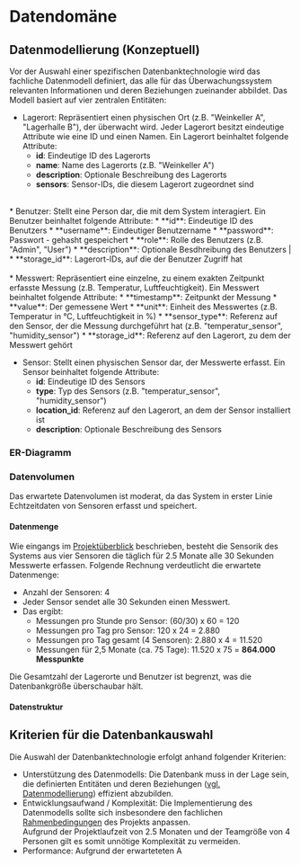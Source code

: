 # Datendomäne

## Datenmodellierung (Konzeptuell)
Vor der Auswahl einer spezifischen Datenbanktechnologie wird das fachliche Datenmodell definiert, das alle für das Überwachungssystem relevanten Informationen und deren Beziehungen
zueinander abbildet.
Das Modell basiert auf vier zentralen Entitäten:

* Lagerort: Repräsentiert einen physischen Ort (z.B. "Weinkeller A", "Lagerhalle B"), der überwacht wird. Jeder Lagerort besitzt eindeutige Attribute wie eine ID und einen Namen.
Ein Lagerort beinhaltet folgende Attribute:
  * **id**: Eindeutige ID des Lagerorts
  * **name**: Name des Lagerorts (z.B. "Weinkeller A")
  * **description**: Optionale Beschreibung des Lagerorts
  * **sensors**: Sensor-IDs, die diesem Lagerort zugeordnet sind <br>
<br>
* Benutzer: Stellt eine Person dar, die mit dem System interagiert.
Ein Benutzer beinhaltet folgende Attribute:
  * **id**: Eindeutige ID des Benutzers
  * **username**: Eindeutiger Benutzername
  * **password**: Passwort - gehasht gespeichert
  * **role**: Rolle des Benutzers (z.B. "Admin", "User")
  * **description**: Optionale Besdhreibung des Benutzers                          |
  * **storage_id**: Lagerort-IDs, auf die der Benutzer Zugriff hat <br>
<br>
* Messwert: Repräsentiert eine einzelne, zu einem exakten Zeitpunkt erfasste Messung (z.B. Temperatur, Luftfeuchtigkeit).
Ein Messwert beinhaltet folgende Attribute:
  * **timestamp**: Zeitpunkt der Messung
  * **value**: Der gemessene Wert
  * **unit**: Einheit des Messwertes (z.B. Temperatur in °C, Luftfeuchtigkeit in %)
  * **sensor_type**: Referenz auf den Sensor, der die Messung durchgeführt hat (z.B. "temperatur_sensor", "humidity_sensor")
  * **storage_id**: Referenz auf den Lagerort, zu dem der Messwert gehört

* Sensor: Stellt einen physischen Sensor dar, der Messwerte erfasst.
Ein Sensor beinhaltet folgende Attribute:
  * **id**: Eindeutige ID des Sensors
  * **type**: Typ des Sensors (z.B. "temperatur_sensor", "humidity_sensor")
  * **location_id**: Referenz auf den Lagerort, an dem der Sensor installiert ist
  * **description**: Optionale Beschreibung des Sensors

### ER-Diagramm

### Datenvolumen
Das erwartete Datenvolumen ist moderat, da das System in erster Linie Echtzeitdaten von Sensoren erfasst und speichert.

#### Datenmenge
Wie eingangs im [Projektüberblick](mvp.md#funktionale-anforderungen) beschrieben, besteht die Sensorik des Systems aus vier Sensoren die täglich für 2.5 Monate alle 30 Sekunden Messwerte erfassen.
Folgende Rechnung verdeutlicht die erwartete Datenmenge:
* Anzahl der Sensoren: 4
* Jeder Sensor sendet alle 30 Sekunden einen Messwert.
* Das ergibt:
  * Messungen pro Stunde pro Sensor: (60/30) x 60 = 120
  * Messungen pro Tag pro Sensor: 120 x 24 = 2.880
  * Messungen pro Tag gesamt (4 Sensoren): 2.880 x 4 = 11.520
  * Messungen für 2,5 Monate (ca. 75 Tage): 11.520 x 75 = **864.000 Messpunkte**

Die Gesamtzahl der Lagerorte und Benutzer ist begrenzt, was die Datenbankgröße überschaubar hält.

#### Datenstruktur


## Kriterien für die Datenbankauswahl
Die Auswahl der Datenbanktechnologie erfolgt anhand folgender Kriterien:

* Unterstützung des Datenmodells: Die Datenbank muss in der Lage sein, die definierten Entitäten und deren Beziehungen ([vgl. Datenmodellierung](data_eva.md#datenmodellierung)) effizient abzubilden.
* Entwicklungsaufwand / Komplexität: Die Implementierung des Datenmodells sollte sich insbesondere den fachlichen [Rahmenbedingungen](mvp.md#rahmenbedingungen) des Projekts anpassen. <br> Aufgrund der Projektlaufzeit von 2.5 Monaten und der Teamgröße von 4 Personen gilt es somit unnötige Komplexität zu vermeiden.
* Performance: Aufgrund der erwarteteten A
